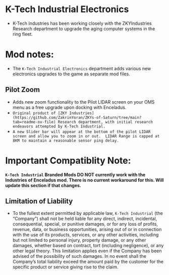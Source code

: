 # K-Tech Industrial Electronics

- K-Tech Industries has been working closely with the ZKYIndustries Research department to upgrade the aging computer systems in the ring fleet. 

# Mod notes: 
- The `K-Tech Industrial Electronics` department adds various new electronics upgrades to the game as separate mod files. 


## Pilot Zoom
- Adds new zoom functionality to the Pilot LIDAR screen on your OMS menu as a free upgrade upon docking with Enceladus.
- `Original product of [ZKY Industries] (https://github.com/ZakrinYoran/ZKYs-of-Saturn/tree/main?tab=readme-ov-file) Research department, with initial research endeavors attempted by K-Tech Industrial.`
- `A new Slider bar will appear at the bottom of the pilot LIDAR screen and allow you to zoom in or out.  LIDAR Range is capped at 8KM to maintain a reasonable sensor ping delay.`


# Important Compatiblity Note:
**`K-Tech Industrial` Branded Mods DO NOT currently work with the Industries of Enceladus mod. There is no current workaround for this. Will update this section if that changes.**

## Limitation of Liability

- To the fullest extent permitted by applicable law, `K-Tech Industrial` (the “Company”) shall not be held liable for any direct, indirect, incidental, consequential, special, or punitive damages, or for any loss of profits, revenue, data, or business opportunities, arising out of or in connection with the use of its products, services, or any other activities, including but not limited to personal injury, property damage, or any other damages, whether based on contract, tort (including negligence), or any other legal theory. This limitation applies even if the Company has been advised of the possibility of such damages. In no event shall the Company’s total liability exceed the amount paid by the customer for the specific product or service giving rise to the claim.